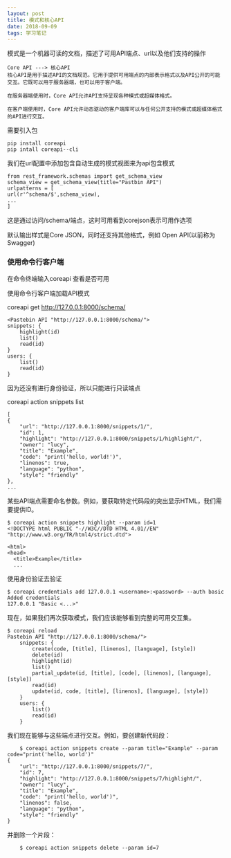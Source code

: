 ```yaml
---
layout: post
title: 模式和核心API
date: 2018-09-09
tags: 学习笔记
---
```

模式是一个机器可读的文档，描述了可用API端点、url以及他们支持的操作

    Core API ---> 核心API
    核心API是用于描述API的文档规范。它用于提供可用端点的内部表示格式以及API公开的可能交互。它既可以用于服务器端，也可以用于客户端。

    在服务器端使用时，Core API允许API支持呈现各种模式或超媒体格式。

    在客户端使用时，Core API允许动态驱动的客户端库可以与任何公开支持的模式或超媒体格式的API进行交互。
    
需要引入包

    pip install coreapi
    pip intall coreapi--cli
    
我们在url配置中添加包含自动生成的模式视图来为api包含模式
    
    from rest_framework.schemas import get_schema_view
    schema_view = get_schema_view(title="Pastbin API")
    urlpatterns = [
    url(r'^schema/$',schema_view),
    ...
    ]
这是通过访问/schema/端点，这时可用看到corejson表示可用作选项

默认输出样式是Core JSON，同时还支持其他格式，例如
Open API(以前称为Swagger)

### 使用命令行客户端

在命令终端输入coreapi 查看是否可用

使用命令行客户端加载API模式

coreapi get http://127.0.0.1:8000/schema/

    
    <Pastebin API "http://127.0.0.1:8000/schema/">
    snippets: {
        highlight(id)
        list()
        read(id)
    }
    users: {
        list()
        read(id)
    }
因为还没有进行身份验证，所以只能进行只读端点

coreapi action snippets list
    
    [
    {
        "url": "http://127.0.0.1:8000/snippets/1/",
        "id": 1,
        "highlight": "http://127.0.0.1:8000/snippets/1/highlight/",
        "owner": "lucy",
        "title": "Example",
        "code": "print('hello, world!')",
        "linenos": true,
        "language": "python",
        "style": "friendly"
    },
    ...

某些API端点需要命名参数。例如，要获取特定代码段的突出显示HTML，我们需要提供ID。
    
    $ coreapi action snippets highlight --param id=1
    <!DOCTYPE html PUBLIC "-//W3C//DTD HTML 4.01//EN" "http://www.w3.org/TR/html4/strict.dtd">
    
    <html>
    <head>
      <title>Example</title>
      ...
      
      
使用身份验证去验证
    
    $ coreapi credentials add 127.0.0.1 <username>:<password> --auth basic
    Added credentials
    127.0.0.1 "Basic <...>"
现在，如果我们再次获取模式，我们应该能够看到完整的可用交互集。

    $ coreapi reload
    Pastebin API "http://127.0.0.1:8000/schema/">
        snippets: {
            create(code, [title], [linenos], [language], [style])
            delete(id)
            highlight(id)
            list()
            partial_update(id, [title], [code], [linenos], [language], [style])
            read(id)
            update(id, code, [title], [linenos], [language], [style])
        }
        users: {
            list()
            read(id)
        }
        
        
我们现在能够与这些端点进行交互。例如，要创建新代码段：

        
        $ coreapi action snippets create --param title="Example" --param code="print('hello, world')"
    {
        "url": "http://127.0.0.1:8000/snippets/7/",
        "id": 7,
        "highlight": "http://127.0.0.1:8000/snippets/7/highlight/",
        "owner": "lucy",
        "title": "Example",
        "code": "print('hello, world')",
        "linenos": false,
        "language": "python",
        "style": "friendly"
    }
并删除一个片段：
    
        $ coreapi action snippets delete --param id=7
        
        
        
        
        
        
        
